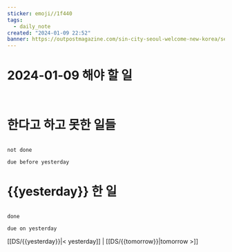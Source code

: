 ```yaml
---
sticker: emoji//1f440
tags:
  - daily_note
created: "2024-01-09 22:52"
banner: https://outpostmagazine.com/sin-city-seoul-welcome-new-korea/seoul-skyline-photo/
---
```

# 2024-01-09 해야 할 일

​


# 한다고 하고 못한 일들

```tasks

not done

due before yesterday

```

# {{yesterday}} 한 일

```tasks

done

due on yesterday

```


[[DS/{{yesterday}}|< yesterday]] | [[DS/{{tomorrow}}|tomorrow >]]